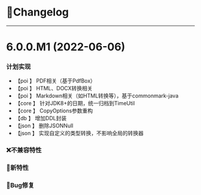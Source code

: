 
# 🚀Changelog

-------------------------------------------------------------------------------------------------------------

# 6.0.0.M1 (2022-06-06)

### 计划实现
* 【poi    】     PDF相关（基于PdfBox）
* 【poi    】     HTML、DOCX转换相关
* 【poi    】     Markdown相关（如HTML转换等），基于commonmark-java
* 【core   】     针对JDK8+的日期，统一归档到TimeUtil
* 【core   】     CopyOptions参数重构
* 【db     】     增加DDL封装
* 【json   】     删除JSONNull
* 【json   】     实现自定义的类型转换，不影响全局的转换器

### ❌不兼容特性

### 🐣新特性

### 🐞Bug修复